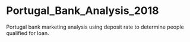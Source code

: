 # Portugal_Bank_Analysis_2018
Portugal bank marketing analysis using deposit rate to determine people qualified for loan. 
